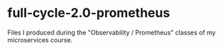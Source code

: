 # full-cycle-2.0-prometheus
Files I produced during the "Observability / Prometheus" classes of my microservices course.
